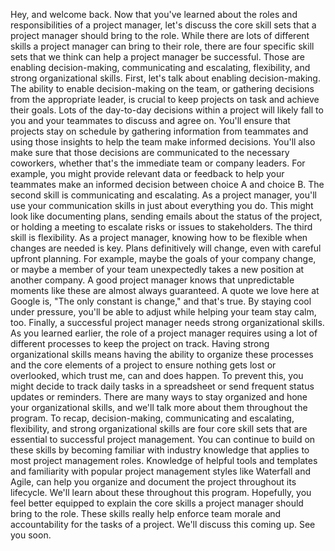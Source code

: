 Hey, and welcome back. Now that you've learned about the roles and
responsibilities of a project manager, let's discuss the core skill sets that a
project manager should bring to the role. While there are lots of different
skills a project manager can bring to their role, there are four specific skill
sets that we think can help a project manager be successful. Those are enabling
decision-making, communicating and escalating, flexibility, and strong
organizational skills. First, let's talk about enabling decision-making. The
ability to enable decision-making on the team, or gathering decisions from the
appropriate leader, is crucial to keep projects on task and achieve their goals.
Lots of the day-to-day decisions within a project will likely fall to you and
your teammates to discuss and agree on. You'll ensure that projects stay on
schedule by gathering information from teammates and using those insights to
help the team make informed decisions. You'll also make sure that those
decisions are communicated to the necessary coworkers, whether that's the
immediate team or company leaders. For example, you might provide relevant data
or feedback to help your teammates make an informed decision between choice A
and choice B. The second skill is communicating and escalating. As a project
manager, you'll use your communication skills in just about everything you do.
This might look like documenting plans, sending emails about the status of the
project, or holding a meeting to escalate risks or issues to stakeholders. The
third skill is flexibility. As a project manager, knowing how to be flexible
when changes are needed is key. Plans definitively will change, even with
careful upfront planning. For example, maybe the goals of your company change,
or maybe a member of your team unexpectedly takes a new position at another
company. A good project manager knows that unpredictable moments like these are
almost always guaranteed. A quote we love here at Google is, "The only constant
is change," and that's true. By staying cool under pressure, you'll be able to
adjust while helping your team stay calm, too. Finally, a successful project
manager needs strong organizational skills. As you learned earlier, the role of
a project manager requires using a lot of different processes to keep the
project on track. Having strong organizational skills means having the ability
to organize these processes and the core elements of a project to ensure nothing
gets lost or overlooked, which trust me, can and does happen. To prevent this,
you might decide to track daily tasks in a spreadsheet or send frequent status
updates or reminders. There are many ways to stay organized and hone your
organizational skills, and we'll talk more about them throughout the program. To
recap, decision-making, communicating and escalating, flexibility, and strong
organizational skills are four core skill sets that are essential to successful
project management. You can continue to build on these skills by becoming
familiar with industry knowledge that applies to most project management roles.
Knowledge of helpful tools and templates and familiarity with popular project
management styles like Waterfall and Agile, can help you organize and document
the project throughout its lifecycle. We'll learn about these throughout this
program. Hopefully, you feel better equipped to explain the core skills a
project manager should bring to the role. These skills really help enforce team
morale and accountability for the tasks of a project. We'll discuss this coming
up. See you soon.